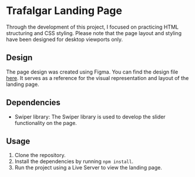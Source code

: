 # Trafalgar Landing Page

Through the development of this project, I focused on practicing HTML structuring and CSS styling.
Please note that the page layout and styling have been designed for desktop viewports only.

## Design

The page design was created using Figma.
You can find the design file [here](https://www.figma.com/file/EWmzcVkd7qbP5Nf7iMvuqP/Trafalgar-Landing-Page?type=design&node-id=0-1&mode=design&t=GzAdWF3ym7AsWoP9-0). 
It serves as a reference for the visual representation and layout of the landing page.

## Dependencies

- Swiper library: The Swiper library is used to develop the slider functionality on the page.
  
## Usage

1. Clone the repository.
2. Install the dependencies by running `npm install`.
3. Run the project using a Live Server to view the landing page.



